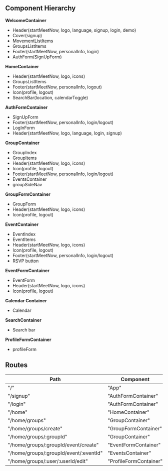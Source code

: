 ## Component Hierarchy

**WelcomeContainer**
- Header(startMeetNow, logo, language, signup, login, demo)
- Cover(signup)
- MovementListItems
- GroupsListItems
- Footer(startMeetNow, personalInfo, login)
- AuthForm(SignUpForm)

**HomeContainer**
- Header(startMeetNow, logo, icons)
- GroupsListItems
- Footer(startMeetNow, personalInfo, logout)
- Icon(profile, logout)
- SearchBar(location, calendarToggle)

**AuthFormContainer**
- SignUpForm
- Footer(startMeetNow, personalInfo, login/logout)
- LogInForm
- Header(startMeetNow, logo, language, login, signup)

**GroupContainer**
- GroupIndex
- GroupItems
- Header(startMeetNow, logo, icons)
- Icon(profile, logout)
- Footer(startMeetNow, personalInfo, login/logout)
- EventsContainer
- groupSideNav

**GroupFormContainer**
- GroupForm
- Header(startMeetNow, logo, icons)
- Icon(profile, logout)

**EventContainer**
- EventIndex
- EventItems
- Header(startMeetNow, logo, icons)
- Icon(profile, logout)
- Footer(startMeetNow, personalInfo, login/logout)
- RSVP button

**EventFormContainer**
- EventForm
- Header(startMeetNow, logo, icons)
- Icon(profile, logout)

**Calendar Container**
- Calendar

**SearchContainer**
- Search bar

**ProfileFormContainer**
- profileForm

## Routes

|Path                                   |Component             |
|---------------------------------------|----------------------|
|"/"                                    |"App"                 |
|"/signup"                              |"AuthFormContainer"   |
|"/login"                               |"AuthFormContainer"   |
|"/home"                                |"HomeContainer"       |
|"/home/groups"                         |"GroupContainer"      |
|"/home/groups/create"                  |"GroupFormContainer"  |
|"/home/groups/:groupId"                |"GroupContainer"      |
|"/home/groups/:groupId/event/create"   |"EventFormContainer"  |
|"/home/groups/:groupId/event/:eventId" |"EventsContainer"     |
|"/home/groups/:user/:userId/edit"      |"ProfileFormContainer"|

